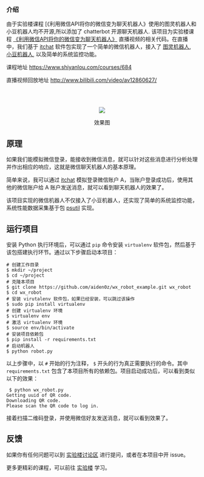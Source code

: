 ### 介绍
由于实验楼课程 [《利用微信API将你的微信变为聊天机器人》使用的图灵机器人和小豆机器人均不开源,所以添加了 chatterbot 开源聊天机器人.
该项目为实验楼课程 [《利用微信API将你的微信变为聊天机器人》](https://www.shiyanlou.com/courses/684) 直播视频的相关代码。在直播中，我们基于 [itchat](https://github.com/littlecodersh/ItChat) 软件包实现了一个简单的微信机器人，接入了 [图灵机器人](http://www.tuling123.com/), [小豆机器人](http://xiao.douqq.com/), 以及简单的系统监控功能。

课程地址 https://www.shiyanlou.com/courses/684

直播视频回放地址 http://www.bilibili.com/video/av12860627/


<br />
<br />
<p align="center"><img src="https://raw.githubusercontent.com/aiden0z/wx_robot_example/master/robot.png"></p>
<p align="center">效果图</p>

## 原理

如果我们能模拟微信登录，能接收到微信消息，就可以针对这些消息进行分析处理并作出相应的响应，这就是微信聊天机器人的基本原理。

简单来说，我可以通过 [itchat](https://github.com/littlecodersh/ItChat) 模拟登录微信账户 A，当账户登录成功后，使用其他的微信账户给 A 账户发送消息，就可以看到聊天机器人的效果了。

该项目实现的微信机器人不仅接入了小豆机器人，还实现了简单的系统监控功能，系统性能数据采集基于包 [psutil](https://github.com/giampaolo/psutil) 实现。

## 运行项目

安装 Python 执行环境后，可以通过 `pip` 命令安装 `virtualenv` 软件包，然后基于该包搭建执行环节。通过以下步骤启动本项目：

```
# 创建工作目录
$ mkdir ~/project
$ cd ~/project
# 克隆本项目
$ git clone https://github.com/aiden0z/wx_robot_example.git wx_robot
$ cd wx_robot
# 安装 virutalenv 软件包，如果已经安装，可以跳过该操作
$ sudo pip install virtualenv
# 创建 virtualenv 环境
$ virtualenv env
# 激活 virtualenv 环境
$ source env/bin/activate
# 安装项目依赖包
$ pip install -r requirements.txt
# 启动机器人
$ python robot.py
```

以上步骤中，以 `#` 开始的行为注释， `$` 开头的行为真正需要执行的命令。其中 `requirements.txt` 包含了本项目所有的依赖包。项目启动成功后，可以看到类似以下的效果：

```
 $ python wx_robot.py
Getting uuid of QR code.
Downloading QR code.
Please scan the QR code to log in.
```

接着扫描二维码登录，并使用微信好友发送消息，就可以看到效果了。

## 反馈

如果你有任何问题可以到 [实验楼讨论区](https://www.shiyanlou.com/questions/) 进行提问，或者在本项目中开 issue。

更多更精彩的课程，可以前往 [实验楼](https://www.shiyanlou.com) 学习。
